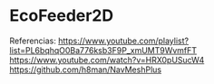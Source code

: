 # EcoFeeder2D

Referencias:
https://www.youtube.com/playlist?list=PL6bqhqO0Ba776ksb3F9P_xmUMT9WvmfFT
https://www.youtube.com/watch?v=HRX0pUSucW4
https://github.com/h8man/NavMeshPlus